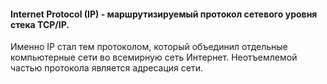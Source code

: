 #### Internet Protocol (IP) - маршрутизируемый протокол сетевого уровня стека TCP/IP.

Именно IP стал тем протоколом, который объединил отдельные компьютерные сети во всемирную сеть Интернет. Неотъемлемой частью протокола является адресация сети.
